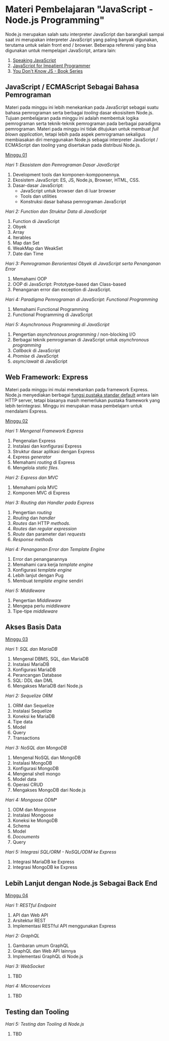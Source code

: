 # Materi Pembelajaran "JavaScript - Node.js Programming"

Node.js merupakan salah satu interpreter JavaScript dan barangkali sampai saat ini merupakan
interpreter JavaScript yang paling banyak digunakan, terutama untuk selain front end / browser.
Beberapa referensi yang bisa digunakan untuk mempelajari JavaScript, antara lain:

1. [Speaking JavaScript](http://speakingjs.com/)
2. [JavaScript for Impatient Programmer](https://exploringjs.com/impatient-js/toc.html)
3. [You Don't Know JS - Book Series](https://github.com/getify/You-Dont-Know-JS)

## JavaScript / ECMAScript Sebagai Bahasa Pemrograman

Materi pada minggu ini lebih menekankan pada JavaScript sebagai suatu bahasa pemrograman serta
berbagai *tooling* dasar ekosisitem Node.js. Tujuan pembelajaran pada minggu ini adalah membentuk
logika pemrograman serta teknik-teknik pemrograman pada berbagai paradigma pemrograman. Materi pada
minggu ini tidak ditujukan untuk membuat *full blown application*, tetapi lebih pada aspek
pemrograman sekaligus membiasakan diri menggunakan Node.js sebagai interpreter JavaScript /
ECMAScript dan *tooling* yang disertakan pada distribusi Node.js.

[Minggu 01](isi/01.md)

*Hari 1: Ekosistem dan Pemrograman Dasar JavaScript*

1. Development tools dan komponen-kompponennya.
2. Ekosistem JavaScript: ES, JS, Node.js, Browser, HTML, CSS.
3. Dasar-dasar JavaScript: 
    * JavaScript untuk browser dan di luar browser
    * Tools dan utilities 
    * Konstruksi dasar bahasa pemrograman JavaScript

*Hari 2: Function dan Struktur Data di JavaScript*

1. Function di JavaScript
2. Obyek
3. Array
4. Iterables
5. Map dan Set
6. WeakMap dan WeakSet
7. Date dan Time

*Hari 3: Pemrograman Berorientasi Obyek di JavaScript serta Penanganan Error*

1. Memahami OOP
2. OOP di JavaScript: Prototype-based dan Class-based
3. Penanganan error dan exception di JavaScript.

*Hari 4: Paradigma Pemrograman di JavaScript: Functional Programming*

1. Memahami Functional Programming
2. Functional Programming di JavaScript

*Hari 5: Asynchronous Programming di JavaScript*

1. Pengertian *asynchronous programming* / non-blocking I/O
2. Berbagai teknik pemrograman di JavaScript untuk *asynchronous programming*
3. *Callback* di JavaScript
4. *Promise* di JavaScript
5. *async/await* di JavaScript

## Web Framework: Express

Materi pada minggu ini mulai menekankan pada framework Express. Node.js menyediakan berbagai [fungsi pustaka standar default](https://nodejs.org/docs/latest/api/) antara lain HTTP server, tetapi biasanya masih memerlukan pustaka framework
yang lebih terintegrasi. Minggu ini merupakan masa pembelajarn untuk mendalami Express.

[Minggu 02](isi/02.md)

*Hari 1: Mengenal Framework Express*

1. Pengenalan Express
2. Instalasi dan konfigurasi Express
3. Struktur dasar aplikasi dengan Express
4. Express *generator*
5. Memahami *routing* di Express
6. Mengelola *static files*.

*Hari 2: Express dan MVC*

1. Memahami pola MVC
2. Komponen MVC di Express

*Hari 3: Routing dan Handler pada Express*

1. Pengertian *routing*
2. *Routing* dan *handler*
3. *Routes* dan HTTP *methods*.
4. *Routes* dan *regular expression*
5. *Route* dan parameter dari *requests*
6. *Response methods*

*Hari 4: Penanganan Error dan Template Engine*

1. Error dan penanganannya
2. Memahami cara kerja *template engine*
3. Konfigurasi *template engine*
4. Lebih lanjut dengan Pug
5. Membuat *template engine* sendiri

*Hari 5: Middleware*

1. Pengertian *Middleware*
2. Mengepa perlu *middleware*
3. Tipe-tipe *middleware*

## Akses Basis Data

[Minggu 03](isi/03.md)

*Hari 1: SQL dan MariaDB*

1. Mengenal DBMS, SQL, dan MariaDB
2. Instalasi MariaDB
3. Konfigurasi MariaDB
4. Perancangan Database
5. SQL: DDL dan DML
6. Mengakses MariaDB dari Node.js

*Hari 2: Sequelize ORM*

1. ORM dan Sequelize
2. Instalasi Sequelize
3. Koneksi ke MariaDB
4. Tipe data
5. Model
6. Query
7. Transactions

*Hari 3: NoSQL dan MongoDB*

1. Mengenal NoSQL dan MongoDB
2. Instalasi MongoDB
3. Konfigurasi MongoDB
4. Mengenal shell mongo
5. Model data
6. Operasi CRUD 
7. Mengakses MongoDB dari Node.js

*Hari 4: Mongoose ODM**

1. ODM dan Mongoose
2. Instalasi Mongoose
3. Koneksi ke MongoDB
4. Schema
5. Model
6. *Docouments*
7. Query

*Hari 5: Integrasi SQL/ORM - NoSQL/ODM ke Express*

1. Integrasi MariaDB ke Express
2. Integrasi MongoDB ke Express 

## Lebih Lanjut dengan Node.js Sebagai Back End

[Minggu 04](isi/04.md)

*Hari 1: RESTful Endpoint* 

1. API dan Web API
2. Arsitektur REST
3. Implementasi RESTful API menggunakan Express

*Hari 2: GraphQL*

1. Gambaran umum GraphQL
2. GraphQL dan Web API lainnya
3. Implementasi GraphQL di Node.js

*Hari 3: WebSocket*

1. TBD

*Hari 4: Microservices* 

1. TBD

## Testing dan Tooling

*Hari 5: Testing dan Tooling di Node.js*

1. TBD

